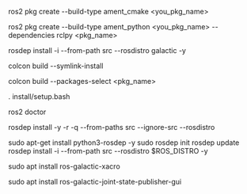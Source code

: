 ros2 pkg create --build-type ament_cmake <you_pkg_name>

ros2 pkg create --build-type ament_python <you_pkg_name> --dependencies rclpy <pkg_name>

rosdep install -i --from-path src --rosdistro galactic -y

colcon build --symlink-install

colcon build --packages-select <pkg_name>

. install/setup.bash

ros2 doctor

rosdep install -y -r -q --from-paths src --ignore-src --rosdistro

sudo apt-get install python3-rosdep -y sudo rosdep init rosdep update rosdep install -i --from-path src --rosdistro $ROS_DISTRO -y

sudo apt install ros-galactic-xacro

sudo apt install ros-galactic-joint-state-publisher-gui